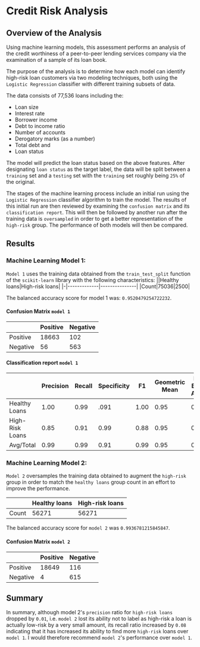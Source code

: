 # Credit Risk Analysis

## Overview of the Analysis

Using machine learning models, this assessment performs an analysis of the credit worthiness of a peer-to-peer lending services company via the examination of a sample of its loan book. 

The purpose of the analysis is to determine how each model can identify high-risk loan customers via two modeling techniques, both using the `Logistic Regression` classifier with different training subsets of data.

The data consists of 77,536 loans including the:
  * Loan size
  * Interest rate
  * Borrower income
  * Debt to income ratio
  * Number of accounts
  * Derogatory marks (as a number)
  * Total debt and
  * Loan status

The model will predict the loan status based on the above features.  After designating `loan status` as the target label, the data will be split between a `training` set and a `testing` set with the `training` set roughly being `25%` of the original.

The stages of the machine learning process include an initial run using the `Logistic Regression` classifier algorithm to train the model.  The results of this initial run are then reviewed by examining the `confusion matrix` and its `classification report`.  This will then be followed by another run after the training data is `oversampled` in order to get a better representation of the `high-risk` group.  The performance of both models will then be compared.

## Results

### Machine Learning Model 1:

`Model 1` uses the training data obtained from the `train_test_split` function of the `scikit-learn` library with the following characteristics:
||Healthy loans|High-risk loans|
|-|-------------|---------------|
|Count|75036|2500|

The balanced accuracy score for model 1 was: `0.9520479254722232`.

#### Confusion Matrix `model 1`

||Positive|Negative|
|-|------|-----|
|Positive|18663|102|
|Negative|56|563


#### Classification report `model 1`

||Precision|Recall|Specificity|F1|Geometric Mean|Indexed Balanced Accuracy|Sup|
|-|-|-|-|-|-|-|-|
|Healthy Loans|1.00|0.99|.091|1.00|0.95|0.91|18765
|High-Risk Loans|0.85|0.91|0.99|0.88|0.95|0.91|619|
|Avg/Total|0.99|0.99|0.91|0.99|0.95|0.91|19384


### Machine Learning Model 2:
`Model 2` oversamples the training data obtained to augment the `high-risk` group in order to match the `healthy loans` group count in an effort to improve the performance.

||Healthy loans|High-risk loans|
|-|-------------|---------------|
|Count|56271|56271|

The balanced accuracy score for `model 2` was `0.9936781215845847`.

#### Confusion Matrix `model 2`
||Positive|Negative|
|-|------|-----|
|Positive|18649|116|
|Negative|4|615

## Summary

In summary, although model 2's `precision` ratio for `high-risk loans` dropped by `0.01`, i.e. `model 2` lost its ability not to label as high-risk a loan is actually low-risk by a very small amount, its recall ratio increased by `0.08` indicating that it has increased its ability to find more `high-risk` loans over `model 1`.  I would therefore recommend `model 2`'s performance over `model 1`.

